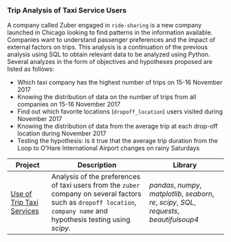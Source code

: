 ### Trip Analysis of Taxi Service Users

A company called Zuber engaged in `ride-sharing` is a new company launched in Chicago looking to find patterns in the information available. Companies want to understand passenger preferences and the impact of external factors on trips. This analysis is a continuation of the previous analysis using SQL to obtain relevant data to be analyzed using Python. Several analyzes in the form of objectives and hypotheses proposed are listed as follows:
- Which taxi company has the highest number of trips on 15-16 November 2017
- Knowing the distribution of data on the number of trips from all companies on 15-16 November 2017
- Find out which favorite locations (`dropoff_location`) users visited during November 2017
- Knowing the distribution of data from the average trip at each drop-off location during November 2017
- Testing the hypothesis: Is it true that the average trip duration from the Loop to O'Hare International Airport changes on rainy Saturdays

| Project | Description | Library |
| ------- | ------- | ------- |
| [Use of Trip Taxi Services](https://github.com/fuadraharjo/TripleTen_ENG/blob/main/Project-04%20-%20Use%20of%20Trip%20Taxi%20Services/Trip%20analysis%20of%20taxi%20service%20users.ipynb) | Analysis of the preferences of taxi users from the `zuber` company on several factors such as `dropoff location`, `company name` and hypothesis testing using *scipy*. | *pandas*, *numpy*, *matplotlib*, *seaborn*, *re*, *scipy*, *SQL*, *requests*, *beautifulsoup4* |